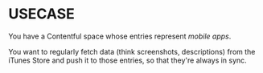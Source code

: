 USECASE
=======

You have a Contentful space whose entries represent *mobile apps*.

You want to regularly fetch data (think screenshots, descriptions) from the
iTunes Store and push it to those entries, so that they're always in sync.
